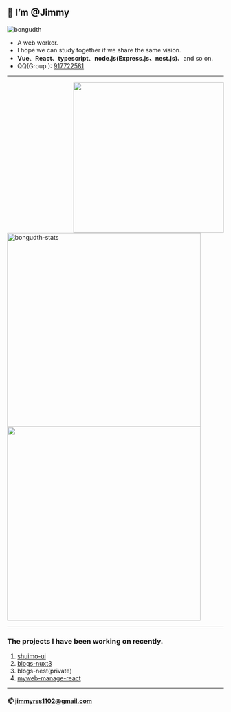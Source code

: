 
## 👋 I’m @Jimmy

 <img src="https://komarev.com/ghpvc/?username=RSS1102&label=Profile%20views&color=f69673&style=flat" alt="bongudth" />
  
* A web worker.
* I hope we can study together if we share the same vision.
* **Vue**、**React**、**typescript**、**node.js(Express.js、nest.js)**、and so on.
* QQ(Group ): <a href="https://jq.qq.com/?_wv=1027&k=S3dfwlRT">917722581</a>

---

<img align="right" width="350" src="https://pic.rmb.bdstatic.com/bjh/down/99b15364feac6f5cb587e8884b4361cc.gif" />

<img width="450" src="https://github-readme-stats.vercel.app/api/top-langs?username=RSS1102&show_icons=true&locale=en&layout=compact&line_height=20&title_color=f69673" alt="bongudth-stats" />
<img width="450" src="https://github-readme-stats.vercel.app/api?username=RSS1102&show_icons=true&hide_border=false&line_height=20&title_color=f69673&icon_color=e2a7a2&show_owner=true" />

---
### The projects I have been working on recently.
1. [shuimo-ui](https://github.com/RSS1102/shuimo-ui)
2. [blogs-nuxt3](https://github.com/RSS1102/blogs-nuxt3)
3. blogs-nest(private)
4. [myweb-manage-react](https://github.com/RSS1102/myweb-manage-react)

---

#### 📫 jimmyrss1102@gmail.com

